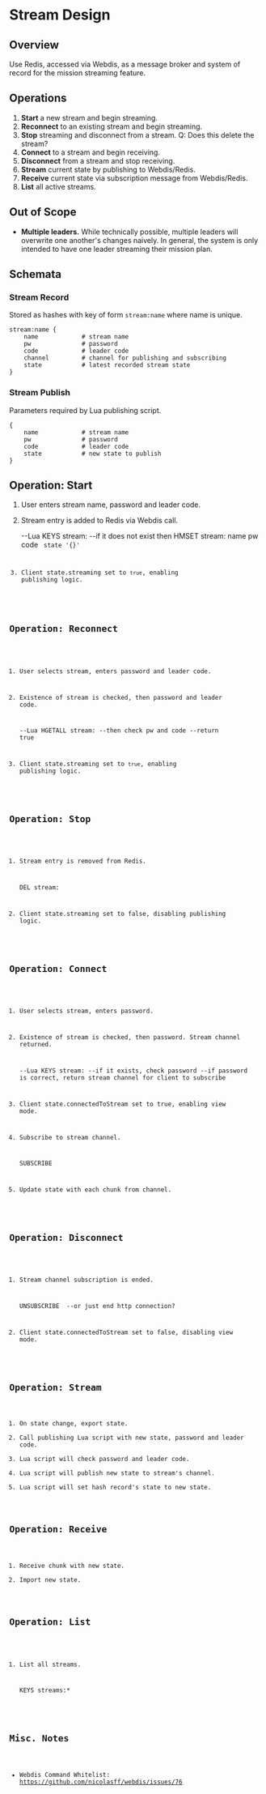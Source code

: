 # Stream Design

## Overview

Use Redis, accessed via Webdis, as a message broker and system of record for
the mission streaming feature.

## Operations

1. **Start** a new stream and begin streaming.
2. **Reconnect** to an existing stream and begin streaming.
3. **Stop** streaming and disconnect from a stream. Q: Does this delete the stream?
4. **Connect** to a stream and begin receiving.
5. **Disconnect** from a stream and stop receiving.
6. **Stream** current state by publishing to Webdis/Redis.
7. **Receive** current state via subscription message from Webdis/Redis.
8. **List** all active streams.

## Out of Scope

- **Multiple leaders.** While technically possible, multiple leaders will overwrite
one another's changes naively. In general, the system is only intended to have one leader
streaming their mission plan.

## Schemata

### Stream Record

Stored as hashes with key of form `stream:name` where name is unique.

    stream:name {
        name            # stream name
        pw              # password
        code            # leader code
        channel         # channel for publishing and subscribing
        state           # latest recorded stream state
    }

### Stream Publish

Parameters required by Lua publishing script.

    {
        name            # stream name
        pw              # password
        code            # leader code
        state           # new state to publish
    }

## Operation: Start

1. User enters stream name, password and leader code.
2. Stream entry is added to Redis via Webdis call.

    --Lua
    KEYS stream:<name>
    --if it does not exist then
    HMSET stream:<name> name <name> pw <pw> code <code> state '{}'

3. Client state.streaming set to `true`, enabling publishing logic.

## Operation: Reconnect

1. User selects stream, enters password and leader code.
2. Existence of stream is checked, then password and leader code.

    --Lua
    HGETALL stream:<name>
    --then check pw and code
    --return true

3. Client state.streaming set to `true`, enabling publishing logic.

## Operation: Stop

1. Stream entry is removed from Redis.

    DEL stream:<name>

2. Client state.streaming set to false, disabling publishing logic.

## Operation: Connect

1. User selects stream, enters password.
2. Existence of stream is checked, then password. Stream channel returned.

    --Lua
    KEYS stream:<name>
    --if it exists, check password
    --if password is correct, return stream channel for client to subscribe

3. Client state.connectedToStream set to true, enabling view mode.
4. Subscribe to stream channel.

    SUBSCRIBE <stream>

5. Update state with each chunk from channel.

## Operation: Disconnect

1. Stream channel subscription is ended.

    UNSUBSCRIBE <stream>
    --or just end http connection?

2. Client state.connectedToStream set to false, disabling view mode.

## Operation: Stream

1. On state change, export state.
2. Call publishing Lua script with new state, password and leader code.
3. Lua script will check password and leader code.
4. Lua script will publish new state to stream's channel.
5. Lua script will set hash record's state to new state.

## Operation: Receive

1. Receive chunk with new state.
2. Import new state.

## Operation: List

1. List all streams.

    KEYS streams:*

## Misc. Notes

- Webdis Command Whitelist: https://github.com/nicolasff/webdis/issues/76
